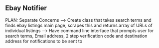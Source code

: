 ## Ebay Notifier

PLAN: Separate Concerns
--> Create class that takes search terms and finds ebay listings main page, scrapes this and returns array of URLs of individual listings
--> Have command line interface that prompts user for search terms, Email address, 2 step verification code and destination address for notifications to be sent to
